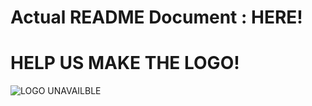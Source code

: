 # Actual README Document : HERE!

# HELP US MAKE THE LOGO!
![LOGO UNAVAILBLE](https://i.loli.net/2020/05/18/UiXJ9rQp2dzvILy.jpg)
